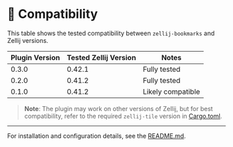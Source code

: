 # 🔄 Compatibility

This table shows the tested compatibility between `zellij-bookmarks` and Zellij versions.

| Plugin Version | Tested Zellij Version | Notes             |
|----------------|-----------------------|-------------------|
| 0.3.0          | 0.42.1                | Fully tested      |
| 0.2.0          | 0.41.2                | Fully tested      |
| 0.1.0          | 0.41.2                | Likely compatible |

> **Note**: The plugin may work on other versions of Zellij, but for best compatibility, refer to the required `zellij-tile` version in [Cargo.toml](Cargo.toml).

---

For installation and configuration details, see the [README.md](README.md).

